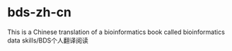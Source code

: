 # bds-zh-cn
This is a Chinese translation of a bioinformatics book called bioinformatics data skills/BDS个人翻译阅读
